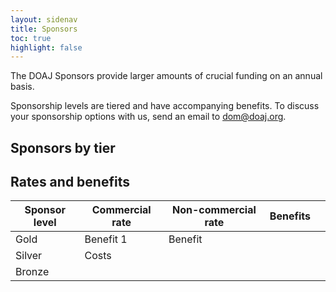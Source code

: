 ```yaml
---
layout: sidenav
title: Sponsors
toc: true
highlight: false
---
```


The DOAJ Sponsors provide larger amounts of crucial funding on an annual basis. 

Sponsorship levels are tiered and have accompanying benefits. To discuss your sponsorship options with us, send an email to [dom@doaj.org](mailto:dom@doaj.org).

## Sponsors by tier

## Rates and benefits

| Sponsor level | Commercial rate | Non-commercial rate | Benefits |   |
|---------------|-----------------|---------------------|----------|---|
| Gold          | Benefit 1       | Benefit             |          |   |
| Silver        | Costs           |                     |          |   |
| Bronze        |                 |                     |          |   |
